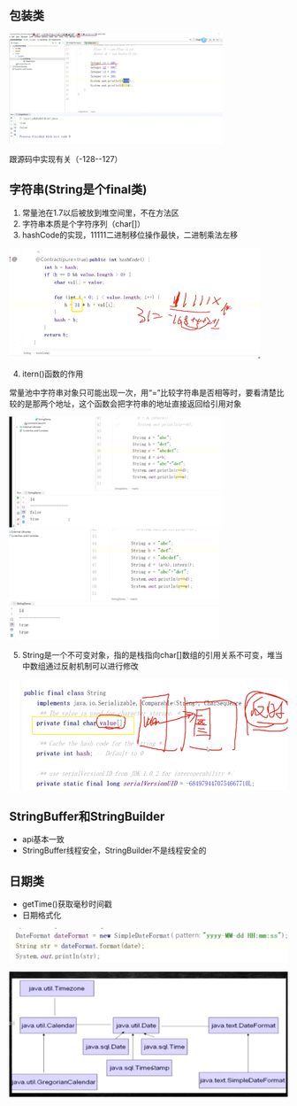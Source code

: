  ## 包装类 
<img src="https://raw.githubusercontent.com/zhouyubiu/gitnotes_images/master/gitnote/2020/03/29/1585497083513-1585497083515.png" weight=400 height=200/>

跟源码中实现有关（-128--127）

## 字符串(String是个final类)
1. 常量池在1.7以后被放到堆空间里，不在方法区
2. 字符串本质是个字符序列（char[]）
3. hashCode的实现，11111二进制移位操作最快，二进制乘法左移 
<img src="https://raw.githubusercontent.com/zhouyubiu/gitnotes_images/master/gitnote/2020/03/30/1585498412135-1585498412138.png" weight=400 height=200/>

4. itern()函数的作用

常量池中字符串对象只可能出现一次，用“=”比较字符串是否相等时，要看清楚比较的是那两个地址，这个函数会把字符串的地址直接返回给引用对象

<img src="https://raw.githubusercontent.com/zhouyubiu/gitnotes_images/master/gitnote/2020/03/30/1585504961487-1585504961491.png" weight=400 height=200/>

<img src="https://raw.githubusercontent.com/zhouyubiu/gitnotes_images/master/gitnote/2020/03/30/1585505013939-1585505013941.png" weight=400 height=200/>

5. String是一个不可变对象，指的是栈指向char[]数组的引用关系不可变，堆当中数组通过反射机制可以进行修改

<img src="https://raw.githubusercontent.com/zhouyubiu/gitnotes_images/master/gitnote/2020/03/30/1585504216545-1585504216548.png" weight=400 height=200/>


## StringBuffer和StringBuilder

- api基本一致
- StringBuffer线程安全，StringBuilder不是线程安全的


## 日期类
- getTime()获取毫秒时间戳 
- 日期格式化

![title](https://raw.githubusercontent.com/zhouyubiu/gitnotes_images/master/gitnote/2020/04/02/1585758876347-1585758876348.png)


![title](https://raw.githubusercontent.com/zhouyubiu/gitnotes_images/master/gitnote/2020/04/02/1585758639167-1585758639172.png)


